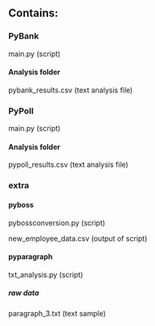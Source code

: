 ## Contains:

### PyBank
main.py (script)

#### Analysis folder
pybank_results.csv (text analysis file)

### PyPoll
main.py (script)

#### Analysis folder
pypoll_results.csv (text analysis file)

### extra

#### pyboss
pybossconversion.py (script)

new_employee_data.csv (output of script)


#### pyparagraph

txt_analysis.py (script)

##### raw data
paragraph_3.txt (text sample)




